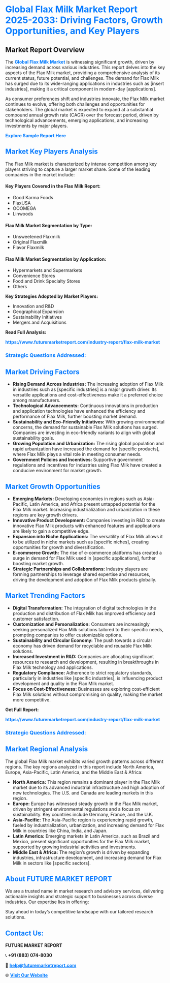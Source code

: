 <h1 style="color: #007BFF;">Global Flax Milk Market Report 2025-2033: Driving Factors, Growth Opportunities, and Key Players</h1>

<section id="overview">
<h2>Market Report Overview</h2>
<p>The <a href="https://www.futuremarketreport.com/industry-report/flax-milk-market" style="color: #007BFF; text-decoration: none;"><strong>Global Flax Milk Market</strong></a> is witnessing significant growth, driven by increasing demand across various industries. This report delves into the key aspects of the Flax Milk market, providing a comprehensive analysis of its current status, future potential, and challenges. The demand for Flax Milk has surged due to its wide-ranging applications in industries such as [insert industries], making it a critical component in modern-day [applications].</p>
<p>As consumer preferences shift and industries innovate, the Flax Milk market continues to evolve, offering both challenges and opportunities for stakeholders. The global market is expected to expand at a substantial compound annual growth rate (CAGR) over the forecast period, driven by technological advancements, emerging applications, and increasing investments by major players.</p>
</section>

<section id="overview">
<p><a href="https://www.futuremarketreport.com/request-sample/reportId=52177" style="color: #007BFF; text-decoration: none;"><strong>Explore Sample Report Here</strong></a></p>
</section>

<section id="key-players">
<h2 style="color: #007BFF;">Market Key Players Analysis</h2>
<p>The Flax Milk market is characterized by intense competition among key players striving to capture a larger market share. Some of the leading companies in the market include:</p>
<h4>Key Players Covered in the Flax Milk Report:</h4>
<ul><li>Good Karma Foods</li><li>FlaxUSA</li><li>OOOMEGA</li><li>Linwoods</li></ul>
<h4>Flax Milk Market Segmentation by Type:</h4>
<ul><li>Unsweetened Flaxmilk</li><li>Original Flaxmilk</li><li>Flavor Flaxmilk</li></ul>

<h4>Flax Milk Market Segmentation by Application:</h4>
<ul><li>Hypermarkets and Supermarkets</li><li>Convenience Stores</li><li>Food and Drink Specialty Stores</li><li>Others</li></ul>
<p><strong>Key Strategies Adopted by Market Players:</strong></p>
<ul>
<li>Innovation and R&D</li>
<li>Geographical Expansion</li>
<li>Sustainability Initiatives</li>
<li>Mergers and Acquisitions</li>
</ul>
</section>

<section>
<p><strong>Read Full Analysis: </strong></p><a href="https://www.futuremarketreport.com/industry-report/flax-milk-market" style="color: #007BFF; text-decoration: none;"><strong>https://www.futuremarketreport.com/industry-report/flax-milk-market</strong></a>
<h3 style="color: #007BFF;">Strategic Questions Addressed:</h3>
</section>

<section id="driving-factors">
<h2 style="color: #007BFF;">Market Driving Factors</h2>
<ul>
<li><strong>Rising Demand Across Industries:</strong> The increasing adoption of Flax Milk in industries such as [specific industries] is a major growth driver. Its versatile applications and cost-effectiveness make it a preferred choice among manufacturers.</li>
<li><strong>Technological Advancements:</strong> Continuous innovations in production and application technologies have enhanced the efficiency and performance of Flax Milk, further boosting market demand.</li>
<li><strong>Sustainability and Eco-Friendly Initiatives:</strong> With growing environmental concerns, the demand for sustainable Flax Milk solutions has surged. Companies are investing in eco-friendly variants to align with global sustainability goals.</li>
<li><strong>Growing Population and Urbanization:</strong> The rising global population and rapid urbanization have increased the demand for [specific products], where Flax Milk plays a vital role in meeting consumer needs.</li>
<li><strong>Government Policies and Incentives:</strong> Supportive government regulations and incentives for industries using Flax Milk have created a conducive environment for market growth.</li>
</ul>
</section>

<section id="growth-opportunities">
<h2 style="color: #007BFF;">Market Growth Opportunities</h2>
<ul>
<li><strong>Emerging Markets:</strong> Developing economies in regions such as Asia-Pacific, Latin America, and Africa present untapped potential for the Flax Milk market. Increasing industrialization and urbanization in these regions are key growth drivers.</li>
<li><strong>Innovative Product Development:</strong> Companies investing in R&D to create innovative Flax Milk products with enhanced features and applications are likely to gain a competitive edge.</li>
<li><strong>Expansion into Niche Applications:</strong> The versatility of Flax Milk allows it to be utilized in niche markets such as [specific niches], creating opportunities for growth and diversification.</li>
<li><strong>E-commerce Growth:</strong> The rise of e-commerce platforms has created a surge in demand for Flax Milk used in [specific applications], further boosting market growth.</li>
<li><strong>Strategic Partnerships and Collaborations:</strong> Industry players are forming partnerships to leverage shared expertise and resources, driving the development and adoption of Flax Milk products globally.</li>
</ul>
</section>

<section id="trending-factors">
<h2 style="color: #007BFF;">Market Trending Factors</h2>
<ul>
<li><strong>Digital Transformation:</strong> The integration of digital technologies in the production and distribution of Flax Milk has improved efficiency and customer satisfaction.</li>
<li><strong>Customization and Personalization:</strong> Consumers are increasingly seeking personalized Flax Milk solutions tailored to their specific needs, prompting companies to offer customizable options.</li>
<li><strong>Sustainability and Circular Economy:</strong> The push towards a circular economy has driven demand for recyclable and reusable Flax Milk solutions.</li>
<li><strong>Increased Investment in R&D:</strong> Companies are allocating significant resources to research and development, resulting in breakthroughs in Flax Milk technology and applications.</li>
<li><strong>Regulatory Compliance:</strong> Adherence to strict regulatory standards, particularly in industries like [specific industries], is influencing product development and quality in the Flax Milk market.</li>
<li><strong>Focus on Cost-Effectiveness:</strong> Businesses are exploring cost-efficient Flax Milk solutions without compromising on quality, making the market more competitive.</li>
</ul>
</section>

<section>
<p><strong>Get Full Report: </strong></p><a href="https://www.futuremarketreport.com/industry-report/flax-milk-market" style="color: #007BFF; text-decoration: none;"><strong>https://www.futuremarketreport.com/industry-report/flax-milk-market</strong></a>
<h3 style="color: #007BFF;">Strategic Questions Addressed:</h3>
</section>


<section id="regional-analysis">
<h2 style="color: #007BFF;">Market Regional Analysis</h2>
<p>The global Flax Milk market exhibits varied growth patterns across different regions. The key regions analyzed in this report include North America, Europe, Asia-Pacific, Latin America, and the Middle East & Africa:</p>
<ul>
<li><strong>North America:</strong> This region remains a dominant player in the Flax Milk market due to its advanced industrial infrastructure and high adoption of new technologies. The U.S. and Canada are leading markets in this region.</li>
<li><strong>Europe:</strong> Europe has witnessed steady growth in the Flax Milk market, driven by stringent environmental regulations and a focus on sustainability. Key countries include Germany, France, and the U.K.</li>
<li><strong>Asia-Pacific:</strong> The Asia-Pacific region is experiencing rapid growth, fueled by industrialization, urbanization, and increasing demand for Flax Milk in countries like China, India, and Japan.</li>
<li><strong>Latin America:</strong> Emerging markets in Latin America, such as Brazil and Mexico, present significant opportunities for the Flax Milk market, supported by growing industrial activities and investments.</li>
<li><strong>Middle East & Africa:</strong> The region’s growth is driven by expanding industries, infrastructure development, and increasing demand for Flax Milk in sectors like [specific sectors].</li>
</ul>
</section>

<footer>
<h2 style="color: #007BFF;">About FUTURE MARKET REPORT</h2>
<p>We are a trusted name in market research and advisory services, delivering actionable insights and strategic support to businesses across diverse industries. Our expertise lies in offering:</p>

<p>Stay ahead in today’s competitive landscape with our tailored research solutions.</p>

<h2 style="color: #007BFF;">Contact Us:</h2>
<p><strong>FUTURE MARKET REPORT</strong></p>
<p>📞 <strong>+91 (883) 074-8030</strong></p>
<p>📧 <strong><a href="mailto:help@futuremarketreport.com" style="color: #007BFF;">help@futuremarketreport.com</a></strong></p>
<p>🌐 <strong><a href="https://www.futuremarketreport.com/" style="color: #007BFF;">Visit Our Website</a></strong></p>
</footer>
